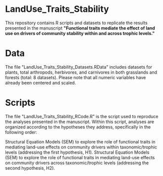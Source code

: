 # LandUse_Traits_Stability
This repository contains R scripts and datasets to replicate the results presented in the manuscript **"Functional traits mediate the effect of land use on drivers of community stability within and across trophic levels."**

# Data
The file "LandUse_Traits_Stability_Datasets.RData" includes datasets for plants, total arthropods, herbivores, and carnivores in both grasslands and forests (total: 8 datasets). Please note that all numeric variables have already been centered and scaled.

# Scripts
The file "LandUse_Traits_Stability_RCode.R" is the script used to reproduce the analyses presented in the manuscript. Within this script, analyses are organized according to the hypotheses they address, specifically in the following order:

Structural Equation Models (SEM) to explore the role of functional traits in mediating land-use effects on community drivers within taxonomic/trophic levels (addressing the first hypothesis, H1).
Structural Equation Models (SEM) to explore the role of functional traits in mediating land-use effects on community drivers across taxonomic/trophic levels (addressing the second hypothesis, H2).
